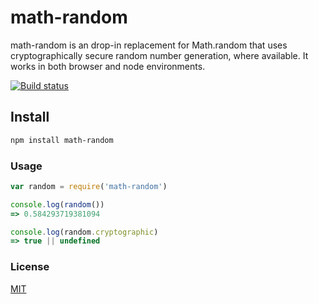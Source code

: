 # math-random

math-random is an drop-in replacement for Math.random that uses cryptographically secure random number generation, where available. It works in both browser and node environments.

[![Build status](https://travis-ci.org/michaelrhodes/math-random.svg?branch=master)](https://travis-ci.org/michaelrhodes/math-random)








<extoc></extoc>

## Install

```sh
npm install math-random
```

### Usage

```js
var random = require('math-random')

console.log(random())
=> 0.584293719381094

console.log(random.cryptographic)
=> true || undefined
```

### License
[MIT](http://opensource.org/licenses/MIT)
